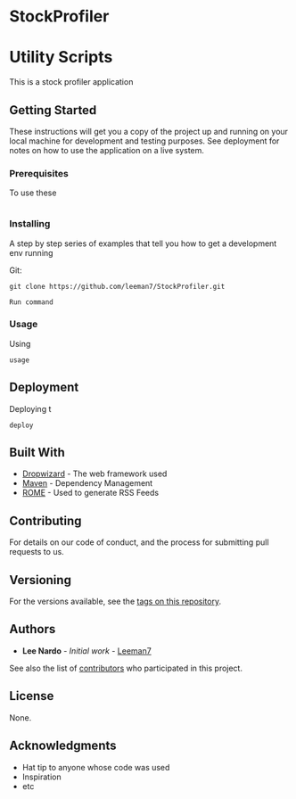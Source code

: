 # StockProfiler
# Utility Scripts

This is a stock profiler application

## Getting Started

These instructions will get you a copy of the project up and running on your local machine for development and testing purposes. See deployment for notes on how to use the application on a live system.

### Prerequisites

To use these 

```

```

### Installing

A step by step series of examples that tell you how to get a development env running

Git:
```
git clone https://github.com/leeman7/StockProfiler.git
```


```
Run command
```

### Usage

Using 
```
usage
```

## Deployment

Deploying t

```
deploy
```

## Built With

* [Dropwizard](http://www.dropwizard.io/1.0.2/docs/) - The web framework used
* [Maven](https://maven.apache.org/) - Dependency Management
* [ROME](https://rometools.github.io/rome/) - Used to generate RSS Feeds

## Contributing

For details on our code of conduct, and the process for submitting pull requests to us.

## Versioning

For the versions available, see the [tags on this repository](https://github.com/your/project/tags). 

## Authors

* **Lee Nardo** - *Initial work* - [Leeman7](https://github.com/leeman7)

See also the list of [contributors](https://github.com/your/project/contributors) who participated in this project.

## License

None.

## Acknowledgments

* Hat tip to anyone whose code was used
* Inspiration
* etc

